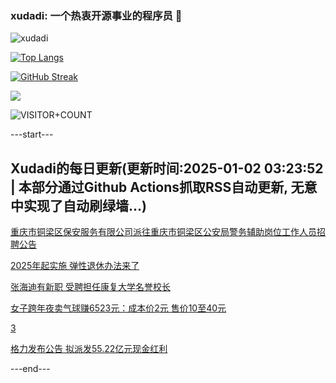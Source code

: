 ### xudadi: 一个热衷开源事业的程序员 👋

![xudadi](https://github-readme-stats-git-masterorgs-github-readme-stats-team.vercel.app/api?username=xudadi)

[![Top Langs](https://github-readme-stats.vercel.app/api/top-langs/?username=xudadi)](https://github.com/anuraghazra/github-readme-stats)

[![GitHub Streak](https://streak-stats.demolab.com?user=xudadi&locale=zh_Hans)](https://git.io/streak-stats)

![](https://raw.githubusercontent.com/xudadi/xudadi/main/assets/github-contribution-grid-snake.svg)

![VISITOR+COUNT](https://komarev.com/ghpvc/?username=xudadi&label=VISITOR+COUNT)


---start---

## Xudadi的每日更新(更新时间:2025-01-02 03:23:52 | 本部分通过Github Actions抓取RSS自动更新, 无意中实现了自动刷绿墙...)

[重庆市铜梁区保安服务有限公司派往重庆市铜梁区公安局警务辅助岗位工作人员招聘公告](https://www.gongkaoleida.com/article/2251632)

[2025年起实施 弹性退休办法来了](https://m.163.com/news/article/JKQU8GQS0001899O.html)

[张海迪有新职 受聘担任康复大学名誉校长](https://m.163.com/news/article/JKQR8UPJ0530M570.html)

[女子跨年夜卖气球赚6523元：成本价2元 售价10至40元](https://m.163.com/news/article/JKQPTKRE0514D3UH.html)

[3](https://m.163.com/touch/news/sub/domestic)

[格力发布公告 拟派发55.22亿元现金红利](https://m.163.com/news/article/JKQNJ4KT0001899O.html)

---end---
